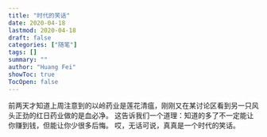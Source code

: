 ```yaml
---
title: "时代的笑话"
date: 2020-04-18
lastmod: 2020-04-18
draft: false
categories: ["随笔"]
tags: []
summary: ""
author: "Huang Fei"
showToc: true
TocOpen: false
---
```


前两天才知道上周注意到的以岭药业是莲花清瘟，刚刚又在某讨论区看到另一只风头正劲的红日药业做的是血必净。
这告诉我们一个道理：知道的多了不一定能让你赚到钱，但能让你少很多后悔。
哎，无话可说，真真是一个时代的笑话。